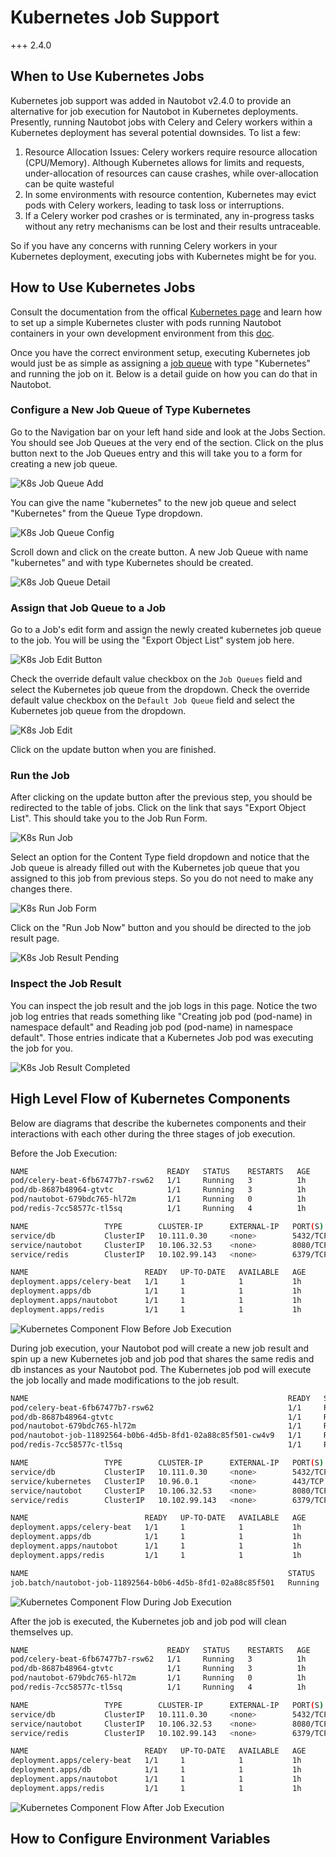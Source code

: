 # Kubernetes Job Support

+++ 2.4.0

## When to Use Kubernetes Jobs

Kubernetes job support was added in Nautobot v2.4.0 to provide an alternative for job execution for Nautobot in Kubernetes deployments. Presently, running Nautobot jobs with Celery and Celery workers within a Kubernetes deployment has several potential downsides. To list a few:

1. Resource Allocation Issues: Celery workers require resource allocation (CPU/Memory). Although Kubernetes allows for limits and requests, under-allocation of resources can cause crashes, while over-allocation can be quite wasteful
2. In some environments with resource contention, Kubernetes may evict pods with Celery workers, leading to task loss or interruptions.
3. If a Celery worker pod crashes or is terminated, any in-progress tasks without any retry mechanisms can be lost and their results untraceable.

So if you have any concerns with running Celery workers in your Kubernetes deployment, executing jobs with Kubernetes might be for you.

## How to Use Kubernetes Jobs

Consult the documentation from the offical [Kubernetes page](https://kubernetes.io/docs/home/) and learn how to set up a simple Kubernetes cluster with pods running Nautobot containers in your own development environment from this [doc](../../../development/core/kubernetes-job-support.md).

Once you have the correct environment setup, executing Kubernetes job would just be as simple as assigning a [job queue](../jobs/jobqueue.md) with type "Kubernetes" and running the job on it. Below is a detail guide on how you can do that in Nautobot.

### Configure a New Job Queue of Type Kubernetes

Go to the Navigation bar on your left hand side and look at the Jobs Section. You should see Job Queues at the very end of the section. Click on the plus button next to the Job Queues entry and this will take you to a form for creating a new job queue.

![K8s Job Queue Add](../../../media/development/core/kubernetes/k8s_job_queue_add.png)

You can give the name "kubernetes" to the new job queue and select "Kubernetes" from the Queue Type dropdown.

![K8s Job Queue Config](../../../media/development/core/kubernetes/k8s_job_queue_config.png)

Scroll down and click on the create button. A new Job Queue with name "kubernetes" and with type Kubernetes should be created.

![K8s Job Queue Detail](../../../media/development/core/kubernetes/k8s_job_queue.png)

### Assign that Job Queue to a Job

Go to a Job's edit form and assign the newly created kubernetes job queue to the job. You will be using the "Export Object List" system job here.

![K8s Job Edit Button](../../../media/development/core/kubernetes/k8s_job_edit_button.png)

Check the override default value checkbox on the `Job Queues` field and select the Kubernetes job queue from the dropdown.
Check the override default value checkbox on the `Default Job Queue` field and select the Kubernetes job queue from the dropdown.

![K8s Job Edit](../../../media/development/core/kubernetes/k8s_job_edit.png)

Click on the update button when you are finished.

### Run the Job

After clicking on the update button after the previous step, you should be redirected to the table of jobs. Click on the link that says "Export Object List". This should take you to the Job Run Form.

![K8s Run Job](../../../media/development/core/kubernetes/k8s_run_job.png)

Select an option for the Content Type field dropdown and notice that the Job queue is already filled out with the Kubernetes job queue that you assigned to this job from previous steps. So you do not need to make any changes there.

![K8s Run Job Form](../../../media/development/core/kubernetes/k8s_job_run_form.png)

Click on the "Run Job Now" button and you should be directed to the job result page.

![K8s Job Result Pending](../../../media/development/core/kubernetes/k8s_job_result_pending.png)

### Inspect the Job Result

You can inspect the job result and the job logs in this page. Notice the two job log entries that reads something like "Creating job pod (pod-name) in namespace default" and Reading job pod (pod-name) in namespace default". Those entries indicate that a Kubernetes Job pod was executing the job for you.

![K8s Job Result Completed](../../../media/development/core/kubernetes/k8s_job_result_completed.png)

## High Level Flow of Kubernetes Components

Below are diagrams that describe the kubernetes components and their interactions with each other during the three stages of job execution.

Before the Job Execution:

```bash
NAME                               READY   STATUS    RESTARTS   AGE
pod/celery-beat-6fb67477b7-rsw62   1/1     Running   3          1h
pod/db-8687b48964-gtvtc            1/1     Running   3          1h
pod/nautobot-679bdc765-hl72m       1/1     Running   0          1h
pod/redis-7cc58577c-tl5sq          1/1     Running   4          1h

NAME                 TYPE        CLUSTER-IP      EXTERNAL-IP   PORT(S)    AGE
service/db           ClusterIP   10.111.0.30     <none>        5432/TCP   1h
service/nautobot     ClusterIP   10.106.32.53    <none>        8080/TCP   1h
service/redis        ClusterIP   10.102.99.143   <none>        6379/TCP   1h

NAME                          READY   UP-TO-DATE   AVAILABLE   AGE
deployment.apps/celery-beat   1/1     1            1           1h
deployment.apps/db            1/1     1            1           1h
deployment.apps/nautobot      1/1     1            1           1h
deployment.apps/redis         1/1     1            1           1h
```

![Kubernetes Component Flow Before Job Execution](../../../media/development/core/kubernetes/k8s_component_flow_before.png)

During job execution, your Nautobot pod will create a new job result and spin up a new Kubernetes job and job pod that shares the same redis and db instances as your Nautobot pod. The Kubernetes job pod will execute the job locally and made modifications to the job result.

```bash
NAME                                                          READY   STATUS    RESTARTS   AGE
pod/celery-beat-6fb67477b7-rsw62                              1/1     Running   3          1h
pod/db-8687b48964-gtvtc                                       1/1     Running   3          1h
pod/nautobot-679bdc765-hl72m                                  1/1     Running   0          1h
pod/nautobot-job-11892564-b0b6-4d5b-8fd1-02a88c85f501-cw4v9   1/1     Running   0          2s
pod/redis-7cc58577c-tl5sq                                     1/1     Running   4          1h

NAME                 TYPE        CLUSTER-IP      EXTERNAL-IP   PORT(S)    AGE
service/db           ClusterIP   10.111.0.30     <none>        5432/TCP   1h
service/kubernetes   ClusterIP   10.96.0.1       <none>        443/TCP    1h
service/nautobot     ClusterIP   10.106.32.53    <none>        8080/TCP   1h
service/redis        ClusterIP   10.102.99.143   <none>        6379/TCP   1h

NAME                          READY   UP-TO-DATE   AVAILABLE   AGE
deployment.apps/celery-beat   1/1     1            1           1h
deployment.apps/db            1/1     1            1           1h
deployment.apps/nautobot      1/1     1            1           1h
deployment.apps/redis         1/1     1            1           1h

NAME                                                          STATUS    COMPLETIONS   DURATION   AGE
job.batch/nautobot-job-11892564-b0b6-4d5b-8fd1-02a88c85f501   Running   0/1           2s         2s
```

![Kubernetes Component Flow During Job Execution](../../../media/development/core/kubernetes/k8s_component_flow_during.png)

After the job is executed, the Kubernetes job and job pod will clean themselves up.

```bash
NAME                               READY   STATUS    RESTARTS   AGE
pod/celery-beat-6fb67477b7-rsw62   1/1     Running   3          1h
pod/db-8687b48964-gtvtc            1/1     Running   3          1h
pod/nautobot-679bdc765-hl72m       1/1     Running   0          1h
pod/redis-7cc58577c-tl5sq          1/1     Running   4          1h

NAME                 TYPE        CLUSTER-IP      EXTERNAL-IP   PORT(S)    AGE
service/db           ClusterIP   10.111.0.30     <none>        5432/TCP   1h
service/nautobot     ClusterIP   10.106.32.53    <none>        8080/TCP   1h
service/redis        ClusterIP   10.102.99.143   <none>        6379/TCP   1h

NAME                          READY   UP-TO-DATE   AVAILABLE   AGE
deployment.apps/celery-beat   1/1     1            1           1h
deployment.apps/db            1/1     1            1           1h
deployment.apps/nautobot      1/1     1            1           1h
deployment.apps/redis         1/1     1            1           1h
```

![Kubernetes Component Flow After Job Execution](../../../media/development/core/kubernetes/k8s_component_flow_after.png)

## How to Configure Environment Variables
